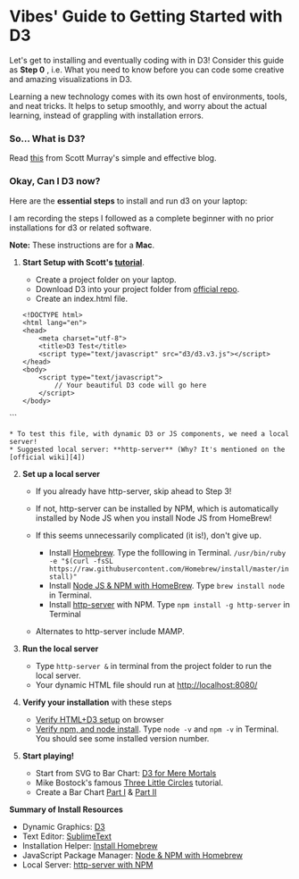 # Vibes' Guide to Getting Started with D3
Let's get to installing and eventually coding with in D3! Consider this guide as **Step 0** , i.e.  What you need to know before you can code some creative and amazing visualizations in D3.

Learning a new technology comes with its own host of environments, tools, and neat tricks. It helps to setup smoothly, and worry about the actual learning, instead of grappling with installation errors.
 
### So... What is D3?
Read [this][align1] from Scott Murray's simple and effective blog.

### Okay, Can I D3 now?

Here are the **essential steps** to install and run d3 on your laptop:

I am recording the steps I followed as a complete beginner with no prior installations for d3 or related software. 

**Note:** These instructions are for a **Mac**.

1. **Start Setup with Scott's [tutorial][align2]**.
	* Create a project folder on your laptop.
	* Download D3 into your project folder from [official repo][3].
	* Create an index.html file.
	
	```
	<!DOCTYPE html>
	<html lang="en">
    <head>
        <meta charset="utf-8">
        <title>D3 Test</title>
        <script type="text/javascript" src="d3/d3.v3.js"></script>
    </head>
    <body>
        <script type="text/javascript">
            // Your beautiful D3 code will go here
        </script>
    </body>
</html>
```


	* To test this file, with dynamic D3 or JS components, we need a local server!
	* Suggested local server: **http-server** (Why? It's mentioned on the [official wiki][4])

2. **Set up a local server**

	* If you already have http-server, skip ahead to Step 3! 
	* If not, http-server can be installed by NPM, which is automatically installed by Node JS when you install Node JS from HomeBrew! 
	* If this seems unnecessarily complicated (it is!), don't give up. 

		* Install [Homebrew][5]. Type the folllowing in Terminal. `/usr/bin/ruby -e "$(curl -fsSL https://raw.githubusercontent.com/Homebrew/install/master/install)"`
		* Install [Node JS & NPM with HomeBrew][6]. Type `brew install node` in Terminal.
		* Install [http-server][7] with NPM. Type `npm install -g http-server` in Terminal

	* Alternates to http-server include MAMP.
	
3. **Run the local server**
   * Type `http-server &` in terminal from the project folder to run the local server.
   * Your dynamic HTML file should run at [http://localhost:8080/](http://localhost:8080/)

4. **Verify your installation** with these steps

	* [Verify HTML+D3 setup][8]  on browser
	* [Verify npm, and node install][6]. Type `node -v` and `npm -v` in Terminal. You should see some installed version number.

5. **Start playing!**	
	* Start from SVG to Bar Chart: [D3 for Mere Mortals][9]
	* Mike Bostock's famous [Three Little Circles][10] tutorial.
	* Create a Bar Chart [Part I][11] & [Part II][12]




**Summary of Install Resources**

* Dynamic Graphics: [D3][3]
* Text Editor: [SublimeText][4]
* Installation Helper: [Install Homebrew][5]
* JavaScript Package Manager: [Node & NPM with Homebrew][6]
* Local Server: [http-server with NPM][7]

<!--Setup Tutorials-->
[align1]: http://alignedleft.com/tutorials/d3/fundamentals
[align2]: http://alignedleft.com/tutorials/d3/setup
<!--Official D3 Resources-->
[3]: https://github.com/d3/d3/releases
[4]: https://github.com/d3/d3/wiki
<!--Installation Help-->
[5]: https://brew.sh/
[6]: http://blog.teamtreehouse.com/install-node-js-npm-mac
[7]: https://www.npmjs.com/package/http-server 
[8]: https://www.dashingd3js.com/d3js-first-steps
<!--Basic D3 Tutorials-->
[9]: http://www.recursion.org/d3-for-mere-mortals/
[10]: https://bost.ocks.org/mike/circles/
[11]: https://bost.ocks.org/mike/bar/
[12]: https://bost.ocks.org/mike/bar/2/




